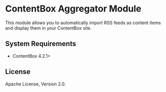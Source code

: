 # ContentBox Aggregator Module

This module allows you to automatically import RSS feeds as content items and display them in your ContentBox site.

## System Requirements

- ContentBox 4.2.1+

## License

Apache License, Version 2.0.
